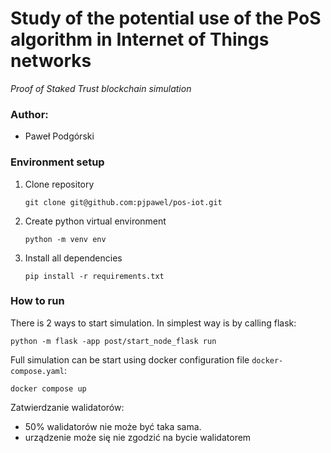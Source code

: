 # Study of the potential use of the PoS algorithm in Internet of Things networks
*Proof of Staked Trust blockchain simulation*

### Author:
- Paweł Podgórski

### Environment setup

1. Clone repository
    ```shell
    git clone git@github.com:pjpawel/pos-iot.git
    ```
2. Create python virtual environment
    ```shell
    python -m venv env
    ```
3. Install all dependencies
    ```shell
   pip install -r requirements.txt 
   ```

### How to run

There is 2 ways to start simulation. In simplest way is by calling flask:
```shell
python -m flask -app post/start_node_flask run
```

Full simulation can be start using docker configuration file `docker-compose.yaml`:
```shell
docker compose up
```

Zatwierdzanie walidatorów:
- 50% walidatorów nie może być taka sama.
- urządzenie może się nie zgodzić na bycie walidatorem

